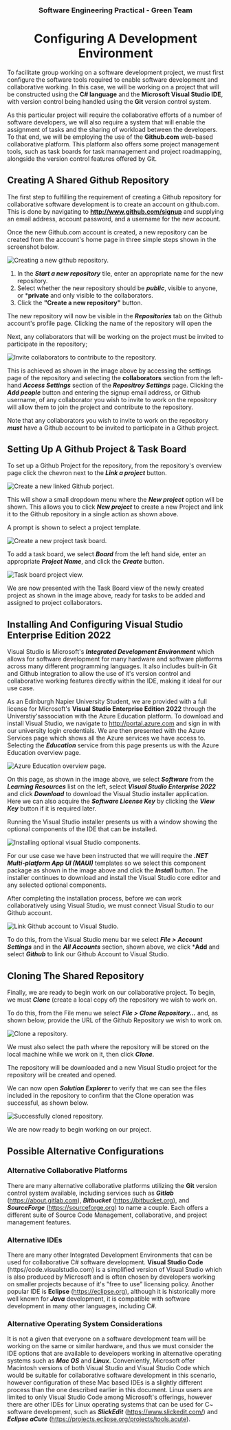 ### <center>Software Engineering Practical - Green Team</center>

# <center>Configuring A Development Environment</center>

To facilitate group working on a software development project, we must first configure the software tools required to enable software development and collaborative working.
In this case, we will be working on a project that will be constructed using the **C# language** and the **Microsoft Visual Studio IDE**, with version control being handled
using the **Git** version control system. 

As this particular project will require the collaborative efforts of a number of software developers, we will also require a system that will enable the assignment of tasks
and the sharing of workload between the developers.
To that end, we will be employing the use of the **Github.com** web-based collaborative platform. This platform also offers some project management tools,
such as task boards for task mannagement and project roadmapping, alongside the version control features offered by Git.  


## Creating A Shared Github Repository

The first step to fulfilling the requirement of creating a Github repository for collaborative software development is to create an account on github.com.
This is done by navigating to **http://www.github.com/signup** and supplying an email address, account password, and a username for the new account.

Once the new Github.com account is created, a new repository can be created from the account's home page in three simple steps shown in the screenshot below.


![Creating a new github repository.](https://github.com/wardliii/Green-Team/blob/main/Documentation/images/setup-git-repo.jpg)

1. In the ***Start a new repository*** tile, enter an appropriate name for the new repository.
2. Select whether the new repository should be ***public***, visible to anyone, or ***private** and only visible to the collaborators.
3. Click the **"Create a new repository"** button.

The new repository will now be visible in the ***Repositories*** tab on the Github account's profile page. Clicking the name of the repository will open the 

Next, any collaborators that will be working on the project must be invited to participate in the repository;

![Invite collaborators to contribute to the repository.](https://github.com/wardliii/Green-Team/blob/main/Documentation/images/invite-collaborators.jpg)

This is achieved as shown in the image above by accessing the settings page of the repository and selecting the **collaborators** section from the 
left-hand ***Access Settings*** section of the ***Repositroy Settings*** page.
Clicking the ***Add people*** button and entering the signup email address, or Github username, of any collaborator you wish to invite to work on the repository
will allow them to join the project and contribute to the repository.

Note that any collaborators you wish to invite to work on the repository ***must*** have a Github account to be invited to participate 
in a Github project.


## Setting Up A Github Project & Task Board


To set up a Github Project for the repository, from the repository's overview page click the chevron next to the ***Link a project*** button.

![Create a new linked Github porject.](https://github.com/wardliii/Green-Team/blob/main/Documentation/images/create-linked-project.jpg)

This will show a small dropdown menu where the ***New project*** option will be shown. This allows you to click ***New project*** to create a new Project 
and link it to the Github repository in a single action as shown above. 


A prompt is shown to select a project template. 

![Create a new project task board.](/images/project-task-board.jpg)

To add a task board, we select ***Board*** from the left hand side, enter an appropriate ***Project Name***, and click the ***Create*** button.

![Task board project view.](https://github.com/wardliii/Green-Team/blob/main/Documentation/images/task-board-view.jpg)

We are now presented with the Task Board view of the newly created project as shown in the image above, ready for tasks to be added and assigned to project collaborators.


## Installing And Configuring Visual Studio Enterprise Edition 2022

Visual Studio is Microsoft's ***Integrated Development Environment*** which allows for software development for many hardware and software platforms across 
many different programming languages. It also includes built-in Git and Github integration to allow the use of it's version control and collaborative working 
features directly within the IDE, making it ideal for our use case.

As an Edinburgh Napier University Student, we are provided with a full license for Microsoft's **Visual Studio Enterprise Edition 2022** through the 
Universtiy'sassociation with the Azure Education platform.
To download and install Visual Studio, we navigate to http://portal.azure.com and sign in with our university login credentials. We are then presented with the 
Azure Services page which shows all the Azure services we have access to. Selecting the ***Education*** service from this page presents us with the Azure Education 
overview page.

![Azure Education overview page.](https://github.com/wardliii/Green-Team/blob/main/Documentation/images/download-visual-studio.jpg)

On this page, as shown in the image above, we select ***Software*** from the ***Learning Resources*** list on the left, select 
***Visual Studio Enterprise 2022*** and click ***Download*** to 
download the Visual Studio installer application. Here we can also acquire the ***Software License Key*** by clicking the ***View Key*** button if it is required later.

Running the Visual Studio installer presents us with a window showing the optional components of the IDE that can be installed.

![Installing optional visual Studio components.](https://github.com/wardliii/Green-Team/blob/main/Documentation/images/select-vs-components.jpg)

For our use case we have been instructed that we will require the ***.NET Multi-platform App UI (MAUI)*** templates so we select this component package
as shown in the image above and click the ***Install*** button. The installer continues to download and install the Visual Studio core editor and 
any selected optional components.  

After completing the installation process, before we can work collaboratively using Visual Studio, we must connect Visual Studio to our Github account.

![Link Github account to Visual Studio.](https://github.com/wardliii/Green-Team/blob/main/Documentation/images/add-github-account.jpg)

To do this, from the Visual Studio menu bar we select ***File > Account Settings*** and in the ***All Accounts*** section, shown above, we click ***Add** and select ***Github***
to link our Github Account to Visual Studio.



## Cloning The Shared Repository

Finally, we are ready to begin work on our collaborative project.
To begin, we must ***Clone*** (create a local copy of) the repository we wish to work on. 



To do this, from the File menu we select ***File > Clone Repository...*** and, as shown below, provide the URL of the Github Repository we wish to work on.

![Clone a repository.](https://github.com/wardliii/Green-Team/blob/main/Documentation/images/clone-repo.jpg)

We must also select the path where the repository will be stored on the local machine while we work on it, then click ***Clone***.

The repository will be downloaded and a new Visual Studio project for the repository will be created and opened.

We can now open ***Solution Explorer*** to verify that we can see the files included in the repository to confirm that the Clone operation was successful, as shown below.

![Successfully cloned repository.](https://github.com/wardliii/Green-Team/blob/main/Documentation/images/solution-explorer.jpg)

We are now ready to begin working on our project.



## Possible Alternative Configurations

### Alternative Collaborative Platforms

There are many alternative collaborative platforms utilizing the **Git** version control system available, including services such as 
***Gitlab*** (https://about.gitlab.com), ***Bitbucket*** (https://bitbucket.org), and ***SourceForge*** (https://sourceforge.org) to name a couple.
Each offers a different suite of Source Code Management, collaborative, and project management features.


### Alternative IDEs

There are many other Integrated Development Environments that can be used for collaborative C# software development. **Visual Studio Code** (https//code.visualstudio.com) is a 
simplified version of Visual Studio which is also produced by Microsoft and is often chosen by developers working on smaller projects because of it's "free to use"
licensing policy. Another popular IDE is **Eclipse** (https://eclipse.org), although it is historically more well known for ***Java*** development, it is compatible with 
software development in many other languages, including C#.

### Alternative Operating System Considerations

It is not a given that everyone on a software development team will be working on the same or similar hardware, and thus we must consider the IDE options that are available
to developers working in alternative operating systems such as ***Mac OS*** and ***Linux***.
Conveniently, Microsoft offer Macintosh versions of both Visual Studio and Visual Studio Code which would be suitable for collaborative software development in this scenario,
however configuration of these Mac based IDEs is a slightly different process than the one described earlier in this document.
Linux users are limited to only Visual Studio Code among Microsoft's offerings, however there are other IDEs for Linux operating systems that can be used for C~ software 
development, such as ***SlickEdit*** (https://www.slickedit.com/) and ***Eclipse aCute*** (https://projects.eclipse.org/projects/tools.acute).
